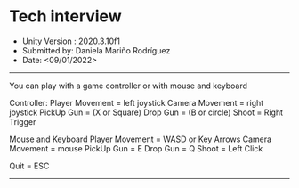 # Tech interview

- Unity Version : 2020.3.10f1
- Submitted by: Daniela Mariño Rodríguez
- Date: <09/01/2022>

------------

You can play with a game controller or with mouse and keyboard

Controller:
Player Movement = left joystick
Camera Movement = right joystick
PickUp Gun = (X or Square)
Drop Gun = (B or circle)
Shoot = Right Trigger

Mouse and Keyboard
Player Movement = WASD or Key Arrows
Camera Movement = mouse 
PickUp Gun = E
Drop Gun = Q
Shoot = Left Click

Quit = ESC

-----------
